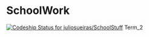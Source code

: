 SchoolWork
==========

[ ![Codeship Status for juliosueiras/SchoolStuff](https://codeship.com/projects/719cf290-50e9-0132-8e56-0ea8256ccae9/status)](https://codeship.com/projects/48200)
Term_2
